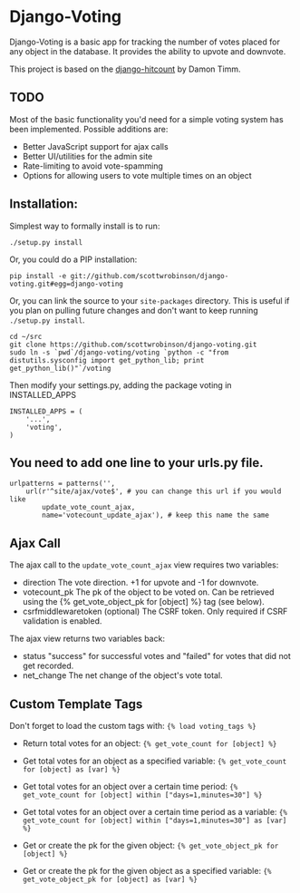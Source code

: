 Django-Voting
=============

Django-Voting is a basic app for tracking the number of votes placed for
any object in the database. It provides the ability to upvote and downvote.

This project is based on the [django-hitcount][1] by Damon Timm.

TODO
----

Most of the basic functionality you'd need for a simple voting system has
been implemented. Possible additions are:

- Better JavaScript support for ajax calls
- Better UI/utilities for the admin site
- Rate-limiting to avoid vote-spamming
- Options for allowing users to vote multiple times on an object

Installation:
-------------

Simplest way to formally install is to run:

    ./setup.py install

Or, you could do a PIP installation:

    pip install -e git://github.com/scottwrobinson/django-voting.git#egg=django-voting

Or, you can link the source to your `site-packages` directory.  This is useful
if you plan on pulling future changes and don't want to keep running
`./setup.py install`.

    cd ~/src
    git clone https://github.com/scottwrobinson/django-voting.git
    sudo ln -s `pwd`/django-voting/voting `python -c "from distutils.sysconfig import get_python_lib; print get_python_lib()"`/voting


Then modify your settings.py, adding the package voting in INSTALLED_APPS

    INSTALLED_APPS = (
        '...',
        'voting',
    )


You need to add one line to your urls.py file.
----------------------------------------------
    urlpatterns = patterns('',
        url(r'^site/ajax/vote$', # you can change this url if you would like
            update_vote_count_ajax,
            name='votecount_update_ajax'), # keep this name the same


Ajax Call
---------
The ajax call to the `update_vote_count_ajax` view requires two variables:

- direction
  The vote direction. +1 for upvote and -1 for downvote.
- votecount_pk
  The pk of the object to be voted on. Can be retrieved using the {% get_vote_object_pk for [object] %} tag (see below).
- csrfmiddlewaretoken (optional)
  The CSRF token. Only required if CSRF validation is enabled.
  
The ajax view returns two variables back:

- status
  "success" for successful votes and "failed" for votes that did not get recorded.
- net_change
  The net change of the object's vote total.

Custom Template Tags
--------------------
Don't forget to load the custom tags with: `{% load voting_tags %}`

- Return total votes for an object:
  `{% get_vote_count for [object] %}`
 
- Get total votes for an object as a specified variable:
  `{% get_vote_count for [object] as [var] %}`
 
- Get total votes for an object over a certain time period:
  `{% get_vote_count for [object] within ["days=1,minutes=30"] %}`
 
- Get total votes for an object over a certain time period as a variable:
  `{% get_vote_count for [object] within ["days=1,minutes=30"] as [var] %}`
  
- Get or create the pk for the given object:
  `{% get_vote_object_pk for [object] %}`
  
- Get or create the pk for the given object as a specified variable:
  `{% get_vote_object_pk for [object] as [var] %}`
  
[1]:https://github.com/thornomad/django-hitcount